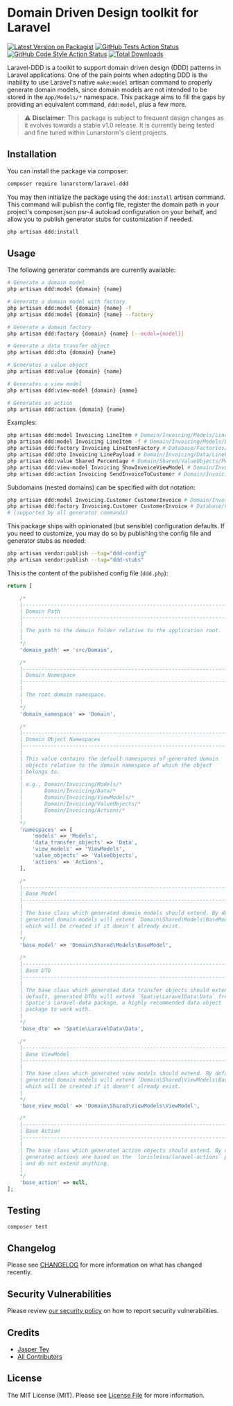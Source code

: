 # Domain Driven Design toolkit for Laravel

[![Latest Version on Packagist](https://img.shields.io/packagist/v/lunarstorm/laravel-ddd.svg?style=flat-square)](https://packagist.org/packages/lunarstorm/laravel-ddd)
[![GitHub Tests Action Status](https://img.shields.io/github/actions/workflow/status/lunarstorm/laravel-ddd/run-tests.yml?branch=main&label=tests&style=flat-square)](https://github.com/lunarstorm/laravel-ddd/actions?query=workflow%3Arun-tests+branch%3Amain)
[![GitHub Code Style Action Status](https://img.shields.io/github/actions/workflow/status/lunarstorm/laravel-ddd/fix-php-code-style-issues.yml?branch=main&label=code%20style&style=flat-square)](https://github.com/lunarstorm/laravel-ddd/actions?query=workflow%3A"Fix+PHP+code+style+issues"+branch%3Amain)
[![Total Downloads](https://img.shields.io/packagist/dt/lunarstorm/laravel-ddd.svg?style=flat-square)](https://packagist.org/packages/lunarstorm/laravel-ddd)

Laravel-DDD is a toolkit to support domain driven design (DDD) patterns in Laravel applications. One of the pain points when adopting DDD is the inability to use Laravel's native `make:model` artisan command to properly generate domain models, since domain models are not intended to be stored in the `App/Models/*` namespace. This package aims to fill the gaps by providing an equivalent command, `ddd:model`, plus a few more.

> :warning: **Disclaimer**: This package is subject to frequent design changes as it evolves towards a stable v1.0 release. It is currently being tested and fine tuned within Lunarstorm's client projects.

## Installation

You can install the package via composer:

```bash
composer require lunarstorm/laravel-ddd
```

You may then initialize the package using the `ddd:install` artisan command. This command will publish the config file, register the domain path in your project's composer.json psr-4 autoload configuration on your behalf, and allow you to publish generator stubs for customization if needed.
```bash
php artisan ddd:install
```

## Usage

The following generator commands are currently available:

```bash
# Generate a domain model
php artisan ddd:model {domain} {name}

# Generate a domain model with factory
php artisan ddd:model {domain} {name} -f
php artisan ddd:model {domain} {name} --factory

# Generate a domain factory
php artisan ddd:factory {domain} {name} [--model={model}]

# Generate a data transfer object
php artisan ddd:dto {domain} {name}

# Generates a value object
php artisan ddd:value {domain} {name}

# Generates a view model
php artisan ddd:view-model {domain} {name}

# Generates an action
php artisan ddd:action {domain} {name}
```

Examples:
```bash
php artisan ddd:model Invoicing LineItem # Domain/Invoicing/Models/LineItem
php artisan ddd:model Invoicing LineItem -f # Domain/Invoicing/Models/LineItem + Database/Factories/Invoicing/LineItemFactory
php artisan ddd:factory Invoicing LineItemFactory # Database/Factories/Invoicing/LineItemFactory
php artisan ddd:dto Invoicing LinePayload # Domain/Invoicing/Data/LinePayload
php artisan ddd:value Shared Percentage # Domain/Shared/ValueObjects/Percentage
php artisan ddd:view-model Invoicing ShowInvoiceViewModel # Domain/Invoicing/ViewModels/ShowInvoiceViewModel
php artisan ddd:action Invoicing SendInvoiceToCustomer # Domain/Invoicing/Actions/SendInvoiceToCustomer
```

Subdomains (nested domains) can be specified with dot notation:
```bash
php artisan ddd:model Invoicing.Customer CustomerInvoice # Domain/Invoicing/Customer/Models/CustomerInvoice
php artisan ddd:factory Invoicing.Customer CustomerInvoice # Database/Factories/Invoicing/Customer/CustomerInvoiceFactory
# (supported by all generator commands)
```

This package ships with opinionated (but sensible) configuration defaults. If you need to customize, you may do so by publishing the config file and generator stubs as needed:

```bash
php artisan vendor:publish --tag="ddd-config"
php artisan vendor:publish --tag="ddd-stubs"
```

This is the content of the published config file (`ddd.php`):

```php
return [

    /*
    |--------------------------------------------------------------------------
    | Domain Path
    |--------------------------------------------------------------------------
    |
    | The path to the domain folder relative to the application root.
    |
    */
    'domain_path' => 'src/Domain',

    /*
    |--------------------------------------------------------------------------
    | Domain Namespace
    |--------------------------------------------------------------------------
    |
    | The root domain namespace.
    |
    */
    'domain_namespace' => 'Domain',

    /*
    |--------------------------------------------------------------------------
    | Domain Object Namespaces
    |--------------------------------------------------------------------------
    |
    | This value contains the default namespaces of generated domain
    | objects relative to the domain namespace of which the object
    | belongs to.
    |
    | e.g., Domain/Invoicing/Models/*
    |       Domain/Invoicing/Data/*
    |       Domain/Invoicing/ViewModels/*
    |       Domain/Invoicing/ValueObjects/*
    |       Domain/Invoicing/Actions/*
    |
    */
    'namespaces' => [
        'models' => 'Models',
        'data_transfer_objects' => 'Data',
        'view_models' => 'ViewModels',
        'value_objects' => 'ValueObjects',
        'actions' => 'Actions',
    ],

    /*
    |--------------------------------------------------------------------------
    | Base Model
    |--------------------------------------------------------------------------
    |
    | The base class which generated domain models should extend. By default,
    | generated domain models will extend `Domain\Shared\Models\BaseModel`,
    | which will be created if it doesn't already exist.
    |
    */
    'base_model' => 'Domain\Shared\Models\BaseModel',

    /*
    |--------------------------------------------------------------------------
    | Base DTO
    |--------------------------------------------------------------------------
    |
    | The base class which generated data transfer objects should extend. By
    | default, generated DTOs will extend `Spatie\LaravelData\Data` from
    | Spatie's Laravel-data package, a highly recommended data object
    | package to work with.
    |
    */
    'base_dto' => 'Spatie\LaravelData\Data',

    /*
    |--------------------------------------------------------------------------
    | Base ViewModel
    |--------------------------------------------------------------------------
    |
    | The base class which generated view models should extend. By default,
    | generated domain models will extend `Domain\Shared\ViewModels\BaseViewModel`,
    | which will be created if it doesn't already exist.
    |
    */
    'base_view_model' => 'Domain\Shared\ViewModels\ViewModel',

    /*
    |--------------------------------------------------------------------------
    | Base Action
    |--------------------------------------------------------------------------
    |
    | The base class which generated action objects should extend. By default,
    | generated actions are based on the `lorisleiva/laravel-actions` package
    | and do not extend anything.
    |
    */
    'base_action' => null,
];
```

## Testing

```bash
composer test
```

## Changelog

Please see [CHANGELOG](CHANGELOG.md) for more information on what has changed recently.

## Security Vulnerabilities

Please review [our security policy](../../security/policy) on how to report security vulnerabilities.

## Credits

- [Jasper Tey](https://github.com/JasperTey)
- [All Contributors](../../contributors)

## License

The MIT License (MIT). Please see [License File](LICENSE.md) for more information.
